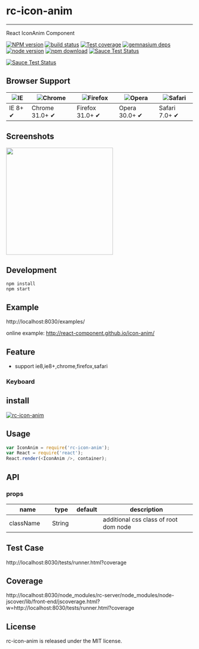 # rc-icon-anim
---

React IconAnim Component


[![NPM version][npm-image]][npm-url]
[![build status][travis-image]][travis-url]
[![Test coverage][coveralls-image]][coveralls-url]
[![gemnasium deps][gemnasium-image]][gemnasium-url]
[![node version][node-image]][node-url]
[![npm download][download-image]][download-url]
[![Sauce Test Status](https://saucelabs.com/buildstatus/rc-icon-anim)](https://saucelabs.com/u/rc-icon-anim)

[![Sauce Test Status](https://saucelabs.com/browser-matrix/rc-icon-anim.svg)](https://saucelabs.com/u/rc-icon-anim)

[npm-image]: http://img.shields.io/npm/v/rc-icon-anim.svg?style=flat-square
[npm-url]: http://npmjs.org/package/rc-icon-anim
[travis-image]: https://img.shields.io/travis/react-component/icon-anim.svg?style=flat-square
[travis-url]: https://travis-ci.org/react-component/icon-anim
[coveralls-image]: https://img.shields.io/coveralls/react-component/icon-anim.svg?style=flat-square
[coveralls-url]: https://coveralls.io/r/react-component/icon-anim?branch=master
[gemnasium-image]: http://img.shields.io/gemnasium/react-component/icon-anim.svg?style=flat-square
[gemnasium-url]: https://gemnasium.com/react-component/icon-anim
[node-image]: https://img.shields.io/badge/node.js-%3E=_0.10-green.svg?style=flat-square
[node-url]: http://nodejs.org/download/
[download-image]: https://img.shields.io/npm/dm/rc-icon-anim.svg?style=flat-square
[download-url]: https://npmjs.org/package/rc-icon-anim


## Browser Support

|![IE](https://raw.github.com/alrra/browser-logos/master/internet-explorer/internet-explorer_48x48.png) | ![Chrome](https://raw.github.com/alrra/browser-logos/master/chrome/chrome_48x48.png) | ![Firefox](https://raw.github.com/alrra/browser-logos/master/firefox/firefox_48x48.png) | ![Opera](https://raw.github.com/alrra/browser-logos/master/opera/opera_48x48.png) | ![Safari](https://raw.github.com/alrra/browser-logos/master/safari/safari_48x48.png)|
| --- | --- | --- | --- | --- |
| IE 8+ ✔ | Chrome 31.0+ ✔ | Firefox 31.0+ ✔ | Opera 30.0+ ✔ | Safari 7.0+ ✔ |

## Screenshots

<img src="" width="288"/>


## Development

```
npm install
npm start
```

## Example

http://localhost:8030/examples/


online example: http://react-component.github.io/icon-anim/


## Feature

* support ie8,ie8+,chrome,firefox,safari

### Keyboard


## install


[![rc-icon-anim](https://nodei.co/npm/rc-icon-anim.png)](https://npmjs.org/package/rc-icon-anim)


## Usage

```js
var IconAnim = require('rc-icon-anim');
var React = require('react');
React.render(<IconAnim />, container);
```

## API

### props

<table class="table table-bordered table-striped">
    <thead>
    <tr>
        <th style="width: 100px;">name</th>
        <th style="width: 50px;">type</th>
        <th style="width: 50px;">default</th>
        <th>description</th>
    </tr>
    </thead>
    <tbody>
        <tr>
          <td>className</td>
          <td>String</td>
          <td></td>
          <td>additional css class of root dom node</td>
        </tr>
    </tbody>
</table>


## Test Case

http://localhost:8030/tests/runner.html?coverage

## Coverage

http://localhost:8030/node_modules/rc-server/node_modules/node-jscover/lib/front-end/jscoverage.html?w=http://localhost:8030/tests/runner.html?coverage

## License

rc-icon-anim is released under the MIT license.
